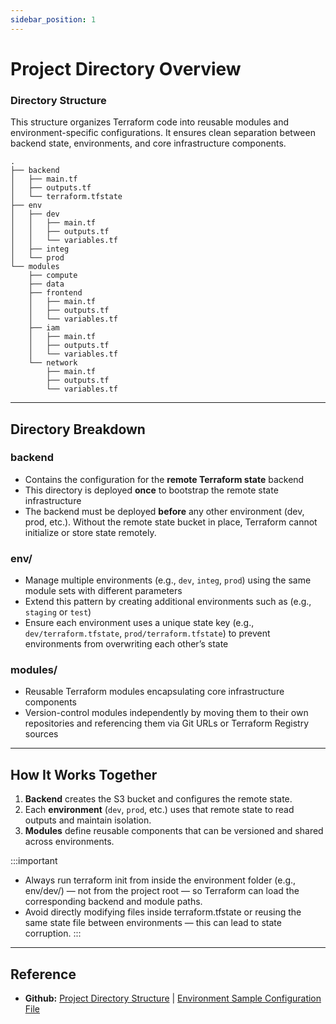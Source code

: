 ```yaml
---
sidebar_position: 1
---
```


# Project Directory Overview

### Directory Structure

This structure organizes Terraform code into reusable modules and environment-specific configurations. It ensures clean separation between backend state, environments, and core infrastructure components.

```
.
├── backend
│   ├── main.tf
│   ├── outputs.tf
│   └── terraform.tfstate
├── env
│   ├── dev
│   │   ├── main.tf
│   │   ├── outputs.tf
│   │   └── variables.tf
│   ├── integ
│   └── prod
└── modules
    ├── compute
    ├── data
    ├── frontend
    │   ├── main.tf
    │   ├── outputs.tf
    │   └── variables.tf
    ├── iam
    │   ├── main.tf
    │   ├── outputs.tf
    │   └── variables.tf
    └── network
        ├── main.tf
        ├── outputs.tf
        └── variables.tf
```

---

## Directory Breakdown

### **backend**
- Contains the configuration for the **remote Terraform state** backend
- This directory is deployed **once** to bootstrap the remote state infrastructure
- The backend must be deployed **before** any other environment (dev, prod, etc.). Without the remote state bucket in place, Terraform cannot initialize or store state remotely.

### **env/**
- Manage multiple environments (e.g., `dev`, `integ`, `prod`) using the same module sets with different parameters
- Extend this pattern by creating additional environments such as (e.g., `staging` or `test`)
- Ensure each environment uses a unique state key (e.g., `dev/terraform.tfstate`, `prod/terraform.tfstate`) to prevent environments from overwriting each other’s state

### **modules/**
- Reusable Terraform modules encapsulating core infrastructure components
- Version-control modules independently by moving them to their own repositories and referencing them via Git URLs or Terraform Registry sources

---
## How It Works Together

1. **Backend** creates the S3 bucket and configures the remote state.
2. Each **environment** (`dev`, `prod`, etc.) uses that remote state to read outputs and maintain isolation.
3. **Modules** define reusable components that can be versioned and shared across environments.

:::important
- Always run terraform init from inside the environment folder (e.g., env/dev/) — not from the project root — so Terraform can load the corresponding backend and module paths.
- Avoid directly modifying files inside terraform.tfstate or reusing the same state file between environments — this can lead to state corruption.
:::

---
## Reference

- **Github:** [Project Directory Structure](https://github.com/deeowemez/minicommerce/tree/main/infra) | [Environment Sample Configuration File](https://github.com/deeowemez/minicommerce/blob/main/infra/env/dev/main.tf)
